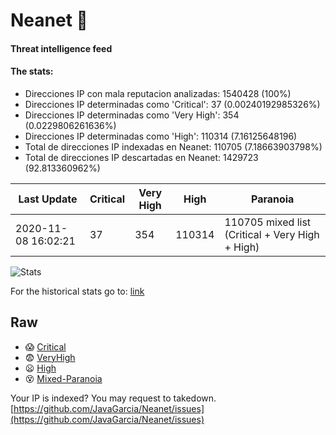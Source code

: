# Neanet :hocho:
#### Threat intelligence feed
#### The stats:

- Direcciones IP con mala reputacion analizadas: 1540428 (100%)
- Direcciones IP determinadas como 'Critical':  37 (0.00240192985326%)
- Direcciones IP determinadas como 'Very High':  354 (0.0229806261636%)
- Direcciones IP determinadas como 'High':  110314 (7.16125648196)
- Total de direcciones IP indexadas en Neanet:  110705 (7.18663903798%)
- Total de direcciones IP descartadas en Neanet:  1429723 (92.813360962%)

| Last Update | Critical | Very High | High | Paranoia |
| --- | --- | --- | --- | --- |
| 2020-11-08 16:02:21 | 37 | 354 | 110314 | 110705 mixed list (Critical + Very High + High)|

![Stats](https://docs.google.com/spreadsheets/d/e/2PACX-1vSnaNMIXVabIpDJjufMlzH7poXnshF3mgd8Is1g9ytUEzVsP5my4Trn8f-xkoLLQ38xpL3HtmUexLo6/pubchart?oid=501124687&format=image)

For the historical stats go to: [link](/stats.csv)
## Raw
- :scream: [Critical](https://raw.githubusercontent.com/JavaGarcia/Neanet/master/blacklists/neanet_critical.txt)
- :fearful: [VeryHigh](https://raw.githubusercontent.com/JavaGarcia/Neanet/master/blacklists/neanet_veryHigh.txtt)
- :frowning: [High](https://raw.githubusercontent.com/JavaGarcia/Neanet/master/blacklists/neanet_high.txt)
- :dizzy_face: [Mixed-Paranoia](https://raw.githubusercontent.com/JavaGarcia/Neanet/master/blacklists/neanet_all.txt)


Your IP is indexed? You may request to takedown. [https://github.com/JavaGarcia/Neanet/issues](https://github.com/JavaGarcia/Neanet/issues)












































































































































































































































































































































































































































































































































































































































































































































































































































































































































































































































































































































































































































































































































































































































































































































































































































































































































































































































































































































































































































































